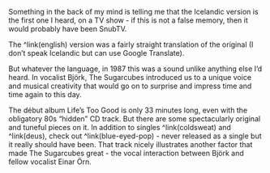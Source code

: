 Something in the back of my mind is telling me that the Icelandic version is the first one I heard, on a TV show - if this is not a false memory, then it would probably have been SnubTV.

The ^link(english) version was a fairly straight translation of the original (I don’t speak Icelandic but can use Google Translate).

But whatever the language, in 1987 this was a sound unlike anything else I’d heard. In vocalist Björk, The Sugarcubes introduced us to a unique voice and musical creativity that would go on to surprise and impress time and time again to this day.

The début album Life’s Too Good is only 33 minutes long, even with the obligatory 80s “hidden” CD track. But there are some spectacularly original and tuneful pieces on it. In addition to singles ^link(coldsweat) and ^link(deus), check out ^link(blue-eyed-pop) - never released as a single but it really should have been.  That track nicely illustrates another factor that made The Sugarcubes great - the vocal interaction between Björk and fellow vocalist Einar Örn.
